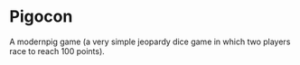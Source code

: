 # Pigocon

A modernpig game (a very simple jeopardy dice game in which two players race to reach 100 points).